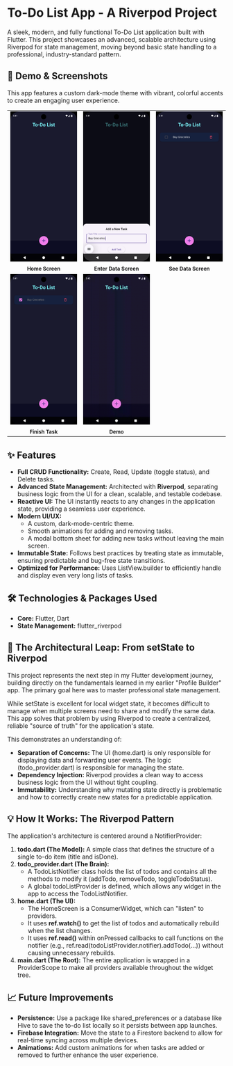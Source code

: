 # **To-Do List App - A Riverpod Project**

A sleek, modern, and fully functional To-Do List application built with Flutter. This project showcases an advanced, scalable architecture using Riverpod for state management, moving beyond basic state handling to a professional, industry-standard pattern.


## **📸 Demo & Screenshots**

This app features a custom dark-mode theme with vibrant, colorful accents to create an engaging user experience.

<table>
  <tr>
    <td align="center">
      <img src="documentation/home.png" alt="Home Screen" width="250">
      <br>
      <sub><b>Home Screen</b></sub>
    </td>
    <td align="center">
      <img src="documentation/addTask.png" alt="Enter Task" width="250">
      <br>
      <sub><b>Enter Data Screen</b></sub>
    </td>
    <td align="center">
      <img src="documentation/seeTask.png" alt="See Task" width="250">
      <br>
      <sub><b>See Data Screen</b></sub>
    </td>
  </tr>
  <tr>
    <td align="center">
      <img src="documentation/completeTask.png" alt="Complete Task" width="250">
      <br>
      <sub><b>Finish Task</b></sub>
    </td>
    <td align="center">
      <img src="documentation/demo.gif" alt="Demo" width="250">
      <br>
      <sub><b>Demo</b></sub>
    </td>
  </tr>
</table>


## **✨ Features**



* **Full CRUD Functionality:** Create, Read, Update (toggle status), and Delete tasks.
* **Advanced State Management:** Architected with **Riverpod**, separating business logic from the UI for a clean, scalable, and testable codebase.
* **Reactive UI:** The UI instantly reacts to any changes in the application state, providing a seamless user experience.
* **Modern UI/UX:**
    * A custom, dark-mode-centric theme.
    * Smooth animations for adding and removing tasks.
    * A modal bottom sheet for adding new tasks without leaving the main screen.
* **Immutable State:** Follows best practices by treating state as immutable, ensuring predictable and bug-free state transitions.
* **Optimized for Performance:** Uses ListView.builder to efficiently handle and display even very long lists of tasks.


## **🛠️ Technologies & Packages Used**



* **Core:** Flutter, Dart
* **State Management:** flutter_riverpod


## **🚀 The Architectural Leap: From setState to Riverpod**

This project represents the next step in my Flutter development journey, building directly on the fundamentals learned in my earlier "Profile Builder" app. The primary goal here was to master professional state management.

While setState is excellent for local widget state, it becomes difficult to manage when multiple screens need to share and modify the same data. This app solves that problem by using Riverpod to create a centralized, reliable "source of truth" for the application's state.

This demonstrates an understanding of:



* **Separation of Concerns:** The UI (home.dart) is only responsible for displaying data and forwarding user events. The logic (todo_provider.dart) is responsible for managing the state.
* **Dependency Injection:** Riverpod provides a clean way to access business logic from the UI without tight coupling.
* **Immutability:** Understanding why mutating state directly is problematic and how to correctly create new states for a predictable application.


## **💡 How It Works: The Riverpod Pattern**

The application's architecture is centered around a NotifierProvider:



1. **todo.dart (The Model):** A simple class that defines the structure of a single to-do item (title and isDone).
2. **todo_provider.dart (The Brain):**
    * A TodoListNotifier class holds the list of todos and contains all the methods to modify it (addTodo, removeTodo, toggleTodoStatus).
    * A global todoListProvider is defined, which allows any widget in the app to access the TodoListNotifier.
3. **home.dart (The UI):**
    * The HomeScreen is a ConsumerWidget, which can "listen" to providers.
    * It uses **ref.watch()** to get the list of todos and automatically rebuild when the list changes.
    * It uses **ref.read()** within onPressed callbacks to call functions on the notifier (e.g., ref.read(todoListProvider.notifier).addTodo(...)) without causing unnecessary rebuilds.
4. **main.dart (The Root):** The entire application is wrapped in a ProviderScope to make all providers available throughout the widget tree.


## **📈 Future Improvements**



* **Persistence:** Use a package like shared_preferences or a database like Hive to save the to-do list locally so it persists between app launches.
* **Firebase Integration:** Move the state to a Firestore backend to allow for real-time syncing across multiple devices.
* **Animations:** Add custom animations for when tasks are added or removed to further enhance the user experience.